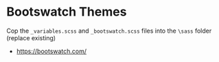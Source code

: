 Bootswatch Themes
=================

Cop the ```_variables.scss``` and ```_bootswatch.scss``` files into the
```\sass``` folder (replace existing)

* https://bootswatch.com/

